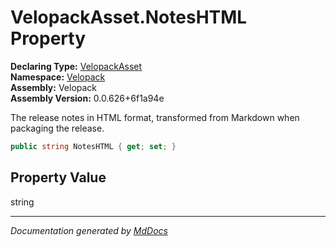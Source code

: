 ﻿<!--  
  <auto-generated>   
    The contents of this file were generated by a tool.  
    Changes to this file may be list if the file is regenerated  
  </auto-generated>   
-->

# VelopackAsset.NotesHTML Property

**Declaring Type:** [VelopackAsset](../index.md)  
**Namespace:** [Velopack](../../index.md)  
**Assembly:** Velopack  
**Assembly Version:** 0.0.626+6f1a94e

 The release notes in HTML format, transformed from Markdown when packaging the release. 

```csharp
public string NotesHTML { get; set; }
```

## Property Value

string

___

*Documentation generated by [MdDocs](https://github.com/ap0llo/mddocs)*
